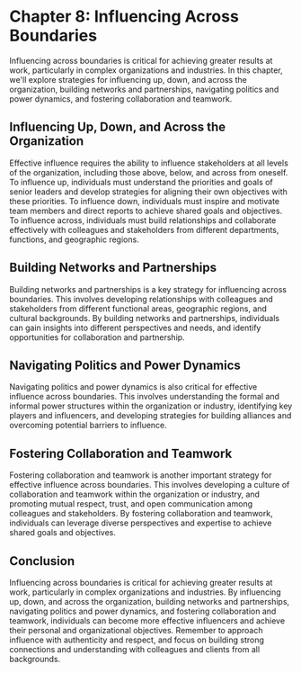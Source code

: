 Chapter 8: Influencing Across Boundaries
========================================

Influencing across boundaries is critical for achieving greater results at work, particularly in complex organizations and industries. In this chapter, we'll explore strategies for influencing up, down, and across the organization, building networks and partnerships, navigating politics and power dynamics, and fostering collaboration and teamwork.

Influencing Up, Down, and Across the Organization
-------------------------------------------------

Effective influence requires the ability to influence stakeholders at all levels of the organization, including those above, below, and across from oneself. To influence up, individuals must understand the priorities and goals of senior leaders and develop strategies for aligning their own objectives with these priorities. To influence down, individuals must inspire and motivate team members and direct reports to achieve shared goals and objectives. To influence across, individuals must build relationships and collaborate effectively with colleagues and stakeholders from different departments, functions, and geographic regions.

Building Networks and Partnerships
----------------------------------

Building networks and partnerships is a key strategy for influencing across boundaries. This involves developing relationships with colleagues and stakeholders from different functional areas, geographic regions, and cultural backgrounds. By building networks and partnerships, individuals can gain insights into different perspectives and needs, and identify opportunities for collaboration and partnership.

Navigating Politics and Power Dynamics
--------------------------------------

Navigating politics and power dynamics is also critical for effective influence across boundaries. This involves understanding the formal and informal power structures within the organization or industry, identifying key players and influencers, and developing strategies for building alliances and overcoming potential barriers to influence.

Fostering Collaboration and Teamwork
------------------------------------

Fostering collaboration and teamwork is another important strategy for effective influence across boundaries. This involves developing a culture of collaboration and teamwork within the organization or industry, and promoting mutual respect, trust, and open communication among colleagues and stakeholders. By fostering collaboration and teamwork, individuals can leverage diverse perspectives and expertise to achieve shared goals and objectives.

Conclusion
----------

Influencing across boundaries is critical for achieving greater results at work, particularly in complex organizations and industries. By influencing up, down, and across the organization, building networks and partnerships, navigating politics and power dynamics, and fostering collaboration and teamwork, individuals can become more effective influencers and achieve their personal and organizational objectives. Remember to approach influence with authenticity and respect, and focus on building strong connections and understanding with colleagues and clients from all backgrounds.
